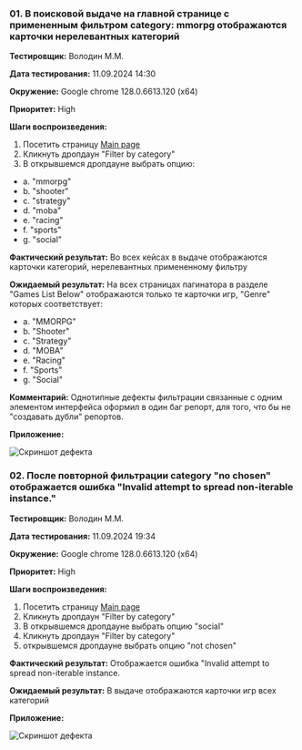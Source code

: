

### 01. В поисковой выдаче на главной странице с примененным фильтром category: mmorpg отображаются карточки нерелевантных категорий

**Тестировщик:** Володин М.М.

**Дата тестирования:** 11.09.2024 14:30

**Окружение:** Google chrome 128.0.6613.120 (x64)

**Приоритет:** High

**Шаги воспроизведения:**
1. Посетить страницу [Main page](https://makarovartem.github.io/frontend-avito-tech-test-assignment/)
2. Кликнуть дропдаун "Filter by category"
3.  В открывшемся дропдауне выбрать опцию:
- а. "mmorpg"
- b. "shooter"
- c. "strategy"
- d. "moba"
- e. "racing"
- f. "sports"
- g. "social"

**Фактический результат:** 
 Во всех кейсах в выдаче отображаются карточки категорий, нерелевантных примененному фильтру 

**Ожидаемый результат:** На всех страницах пагинатора в разделе "Games List Below" отображаются только те карточки игр,
"Genre" которых соответствует:
 - а. "MMORPG"
 - b. "Shooter"
 - c. "Strategy"
 - d. "MOBA"
 - e. "Racing"
 - f. "Sports"
 - g. "Social"

**Комментарий:** Однотипные дефекты фильтрации связанные с одним элементом интерфейса оформил в один баг репорт, для того, что бы не "создавать дубли" репортов.

**Приложение:**

![Скриншот дефекта](https://i.imgur.com/T5Jj3uc.png)

### 02. После повторной фильтрации category "no chosen" отображается ошибка "Invalid attempt to spread non-iterable instance."

**Тестировщик:** Володин М.М.

**Дата тестирования:** 11.09.2024 19:34

**Окружение:** Google chrome 128.0.6613.120 (x64)

**Приоритет:** High

**Шаги воспроизведения:**
1. Посетить страницу [Main page](https://makarovartem.github.io/frontend-avito-tech-test-assignment/)
2. Кликнуть дропдаун "Filter by category"
3. В открывшемся дропдауне выбрать опцию "social"
4. Кликнуть дропдаун "Filter by category"
5. открывшемся дропдауне выбрать опцию "not chosen"

**Фактический результат:** 
 Отображается ошибка "Invalid attempt to spread non-iterable instance.

**Ожидаемый результат:** 
В выдаче отображаются карточки игр всех категорий

**Приложение:**

![Скриншот дефекта](https://i.imgur.com/7NSofx1.png)
